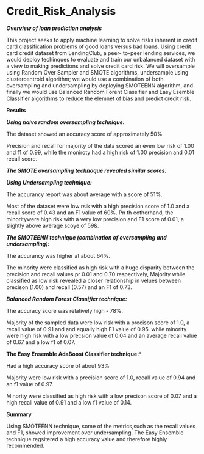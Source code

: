 # Credit_Risk_Analysis

***Overview of loan prediction analysis***

This project seeks to apply machine learning to solve risks inherent in credit card classification problems of good loans versus bad loans. Using credit card credit dataset from LendingClub, a peer- to-peer lending services, we would deploy techinques to evaluate and train our unbalanced dataset with a view to making predictions and solve credit card risk. We will oversample using Random Over Sampler and SMOTE algorithms, undersample using clustercentroid algorithm; we would use a combination of both oversampling and undersampling by deploying SMOTEENN algorithm, and finally we would use Balanced Random Forent Classifier and Easy Esemble Classifier algorithms to reduce the elemnet of bias and predict credit risk.

**Results**

 ***Using naive random oversampling technique:***

The dataset showed an accuracy score of approximately 50%

Precision and recall for majority of the data scored an even low risk of 1.00 and f1 of 0.99, while the moniroty had a high risk of 1.00 precision and 0.01 recall score.

 ***The SMOTE oversampling technoque revealed similar scores.***

 ***Using Undersampling technique:***

The accurancy report was about average with a score of 51%.

Most of the dataset were low rsik with a high precision score of 1.0 and a recall score of 0.43 and an F1 value of 60%. Pn th eotherhand, the minoritywere high risk with a very low precision and F1 score of 0.01, a slightly above average scoye of 59&.

 ***The SMOTEENN technique (combination of oversampling and undersampling):***

The accurancy was higher at about 64%.

The minority were classified as high risk with a huge disparity between the precision and recall values pr 0.01 and 0.70 respectively, Majority while classified as low risk revealed a closer relationship in velues between precison (1.00) and recall (0.57) and an F1 of 0.73.

 ***Balanced Random Forest Classifier technique:***

The accuracy score was relatively high - 78%.

Majority of the sampled data were low risk with a precison score of 1.0, a recall value of 0.91 and and equally high F1 value of 0.95. while minority were high risk with a low precsion value of 0.04 and an average recall value of 0.67 and a low f1 of 0.07.

 **The Easy Ensemble AdaBoost Classifier technique:***

Had a high accuracy score of about 93%

Majority were low risk with a precision score of 1.0, recall value of 0.94 and an f1 value of 0.97.

Minority were classified as high risk with a low precison score of 0.07 and a high recall value of 0.91 and a low f1 value of 0.14.

**Summary**

Using SMOTEENN technique, some of the metrics,such as the recall values and F1, showed improvement over undersampling. The Easy Ensemble technique regsitered a high accuracy value and therefore highly recommended.
